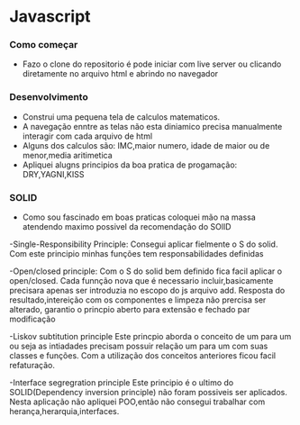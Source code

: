 # Javascript

### Como começar
- Fazo o clone do repositorio é pode iniciar com live server ou clicando diretamente no arquivo html e abrindo no navegador

### Desenvolvimento
- Construi uma pequena tela de calculos matematicos.
- A navegação enntre as telas não esta diniamico precisa manualmente interagir com cada arquivo de html 
- Alguns dos calculos são: IMC,maior numero, idade de maior ou de menor,media aritimetica
- Apliquei alugns principios da boa pratica de progamação: DRY,YAGNI,KISS


### SOLID
- Como sou fascinado em boas praticas coloquei  mão na massa atendendo maximo possivel da recomendação do SOlID

-Single-Responsibility Principle:
Consegui aplicar fielmente o  S do solid.
Com este principio minhas funções tem responsabilidades definidas

-Open/closed principle:
Com o S do solid bem definido fica facil aplicar o open/closed. Cada funnção nova que é necessario incluir,basicamente
precisara apenas ser introduzia no escopo  do js arquivo add. Resposta do resultado,intereição com os componentes e limpeza não prercisa ser alterado,
garantio o princpio aberto para extensão e fechado par modificação

-Liskov subtitution principle
Este princpio aborda o conceito de um para um ou seja as intiadades precisam possuir relação um para um com suas classes e funções. Com a utilização
dos conceitos anteriores ficou facil refaturação.

-Interface segregration principle
Este principio é o ultimo do SOLID(Dependency inversion principle) não foram possiveis ser aplicados. 
Nesta aplicação não apliquei POO,então não consegui trabalhar com herança,herarquia,interfaces.
